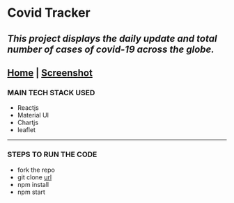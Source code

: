 # Covid Tracker
*This project displays the daily update and total number of cases of covid-19 across the globe.*
---
[Home](README.md)  |  [Screenshot](C:\Users\pc\Desktop\Covid-Tracker\public\demoimage.PNG) 
---

### MAIN TECH STACK USED
 - Reactjs
 - Material UI
 - Chartjs
 - leaflet

---

### STEPS TO RUN THE CODE
- fork the repo
- git clone [url](https://github.com/karandevtyagi/Covid-Tracker.git)
- npm install
- npm start

